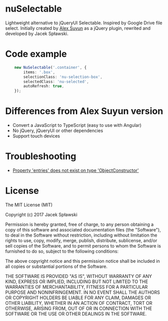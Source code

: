 # nuSelectable
Lightweight alternative to jQueryUI Selectable. Inspired by Google Drive file select. 
Initially created by [Alex Suyun](https://github.com/avxto/nuSelectable) as a jQuery plugin, 
rewrited and developed by Jacek Spławski.

# Code example
``` typescript
    new NuSelectable('.container', {
        items: '.box',
        selectionClass: 'nu-selection-box',
        selectedClass: 'nu-selected',
        autoRefresh: true,
    });
```

# Differences from Alex Suyun version
* Convert a JavaScript to TypeScript (easy to use with Angular)
* No jQuery, jQueryUI or other dependencies
* Support touch devices

# Troubleshooting
* [Property 'entries' does not exist on type 'ObjectConstructor'](https://stackoverflow.com/questions/45422573/property-entries-does-not-exist-on-type-objectconstructor)

# License
The MIT License (MIT)

Copyright (c) 2017 Jacek Spławski

Permission is hereby granted, free of charge, to any person obtaining a copy
of this software and associated documentation files (the "Software"), to deal
in the Software without restriction, including without limitation the rights
to use, copy, modify, merge, publish, distribute, sublicense, and/or sell
copies of the Software, and to permit persons to whom the Software is
furnished to do so, subject to the following conditions:

The above copyright notice and this permission notice shall be included in all
copies or substantial portions of the Software.

THE SOFTWARE IS PROVIDED "AS IS", WITHOUT WARRANTY OF ANY KIND, EXPRESS OR
IMPLIED, INCLUDING BUT NOT LIMITED TO THE WARRANTIES OF MERCHANTABILITY,
FITNESS FOR A PARTICULAR PURPOSE AND NONINFRINGEMENT. IN NO EVENT SHALL THE
AUTHORS OR COPYRIGHT HOLDERS BE LIABLE FOR ANY CLAIM, DAMAGES OR OTHER
LIABILITY, WHETHER IN AN ACTION OF CONTRACT, TORT OR OTHERWISE, ARISING FROM,
OUT OF OR IN CONNECTION WITH THE SOFTWARE OR THE USE OR OTHER DEALINGS IN THE
SOFTWARE.
